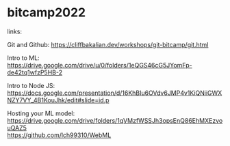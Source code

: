 # bitcamp2022

links:

Git and Github:
https://cliffbakalian.dev/workshops/git-bitcamp/git.html

Intro to ML:
https://drive.google.com/drive/u/0/folders/1eQGS46cG5JYomFp-de42tq1wfzP5HB-2

Intro to Node JS:
https://docs.google.com/presentation/d/16KhBIu6OVdv6JMP4v1KiQNiiGWXNZY7VY_4B1KouJhk/edit#slide=id.p

Hosting your ML model: </br>
https://drive.google.com/drive/folders/1qVMzfWSSJh3opsEnQ86EhMXEzvouQAZ5 </br>
https://github.com/lch99310/WebML
